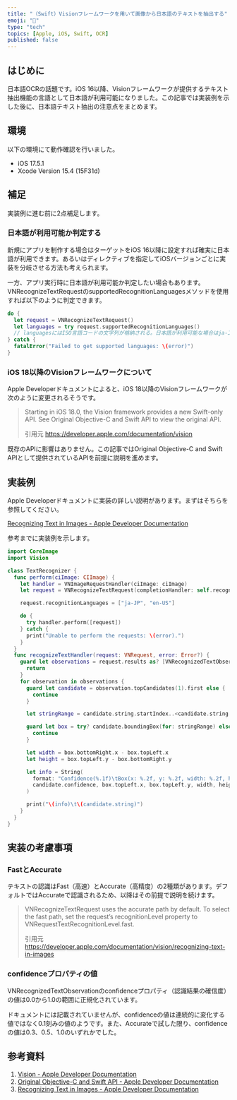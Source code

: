 ```yaml
---
title: "（Swift）Visionフレームワークを用いて画像から日本語のテキストを抽出する"
emoji: "📑"
type: "tech"
topics: [Apple, iOS, Swift, OCR]
published: false
---
```

## はじめに

日本語OCRの話題です。iOS 16以降、Visionフレームワークが提供するテキスト抽出機能の言語として日本語が利用可能になりました。この記事では実装例を示した後に、日本語テキスト抽出の注意点をまとめます。

## 環境

以下の環境にて動作確認を行いました。

- iOS 17.5.1
- Xcode Version 15.4 (15F31d)

## 補足

実装例に進む前に2点補足します。

### 日本語が利用可能か判定する

新規にアプリを制作する場合はターゲットをiOS 16以降に設定すれば確実に日本語が利用できます。あるいはディレクティブを指定してiOSバージョンごとに実装を分岐させる方法も考えられます。

一方、アプリ実行時に日本語が利用可能か判定したい場合もあります。VNRecognizeTextRequestのsupportedRecognitionLanguagesメソッドを使用すれば以下のように判定できます。

```swift
do {
  let request = VNRecognizeTextRequest()
  let languages = try request.supportedRecognitionLanguages()
  // languagesにはISO言語コードの文字列が格納される。日本語が利用可能な場合はja-JPが含まれる。
} catch {
  fatalError("Failed to get supported languages: \(error)")
}
```

### iOS 18以降のVisionフレームワークについて

Apple Developerドキュメントによると、iOS 18以降のVisionフレームワークが次のように変更されるそうです。

> Starting in iOS 18.0, the Vision framework provides a new Swift-only API. See Original Objective-C and Swift API to view the original API.
> 
> 引用元 https://developer.apple.com/documentation/vision

既存のAPIに影響はありません。この記事ではOriginal Objective-C and Swift APIとして提供されているAPIを前提に説明を進めます。

## 実装例

Apple Developerドキュメントに実装の詳しい説明があります。まずはそちらを参照してください。

[Recognizing Text in Images - Apple Developer Documentation](https://developer.apple.com/documentation/vision/recognizing-text-in-images)

参考までに実装例を示します。

```swift
import CoreImage
import Vision

class TextRecognizer {
  func perform(ciImage: CIImage) {
    let handler = VNImageRequestHandler(ciImage: ciImage)
    let request = VNRecognizeTextRequest(completionHandler: self.recognizeTextHandler)

    request.recognitionLanguages = ["ja-JP", "en-US"]

    do {
      try handler.perform([request])
    } catch {
      print("Unable to perform the requests: \(error).")
    }
  }
  func recognizeTextHandler(request: VNRequest, error: Error?) {
    guard let observations = request.results as? [VNRecognizedTextObservation] else {
      return
    }
    for observation in observations {
      guard let candidate = observation.topCandidates(1).first else {
        continue
      }

      let stringRange = candidate.string.startIndex..<candidate.string.endIndex

      guard let box = try? candidate.boundingBox(for: stringRange) else {
        continue
      }

      let width = box.bottomRight.x - box.topLeft.x
      let height = box.topLeft.y - box.bottomRight.y

      let info = String(
        format: "Confidence(%.1f)\tBox(x: %.2f, y: %.2f, width: %.2f, height: %.2f)",
        candidate.confidence, box.topLeft.x, box.topLeft.y, width, height
      )

      print("\(info)\t\(candidate.string)")
    }
  }
}
```

## 実装の考慮事項

### FastとAccurate

テキストの認識はFast（高速）とAccurate（高精度）の2種類があります。デフォルトではAccurateで認識されるため、以降はその前提で説明を続けます。

> VNRecognizeTextRequest uses the accurate path by default. To select the fast path, set the request’s recognitionLevel property to VNRequestTextRecognitionLevel.fast.
> 
> 引用元 https://developer.apple.com/documentation/vision/recognizing-text-in-images

### confidenceプロパティの値

VNRecognizedTextObservationのconfidenceプロパティ（認識結果の確信度）の値は0.0から1.0の範囲に正規化されています。

ドキュメントには記載されていませんが、confidenceの値は連続的に変化する値ではなく0.1刻みの値のようです。また、Accurateで試した限り、confidenceの値は0.3、0.5、1.0のいずれかでした。

## 参考資料

1. [Vision - Apple Developer Documentation](https://developer.apple.com/documentation/vision)
2. [Original Objective-C and Swift API - Apple Developer Documentation](https://developer.apple.com/documentation/vision/original-objective-c-and-swift-api)
3. [Recognizing Text in Images - Apple Developer Documentation](https://developer.apple.com/documentation/vision/recognizing-text-in-images)
